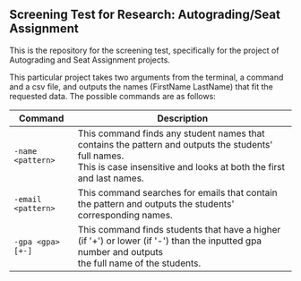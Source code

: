 ## Screening Test for Research: Autograding/Seat Assignment
This is the repository for the screening test, specifically for the project of Autograding and Seat Assignment projects.

This particular project takes two arguments from the terminal, a command and a csv file, and outputs the names (FirstName LastName) that fit the requested data. The possible commands are as follows:

|      **Command**                                         |               **Description**             |
| -------------------------------------------------------- | ----------------------------------------- |
| `-name <pattern>`  | This command finds any student names that contains the pattern and outputs the students' full names.<br> This is case insensitive and looks at both the first and last names. |
| `-email <pattern>` | This command searches for emails that contain the pattern and outputs the students' corresponding names.                                              |
| `-gpa <gpa>[+-]`   | This command finds students that have a higher (if '+') or lower (if '-') than the inputted gpa number and outputs<br> the full name of the students. |
